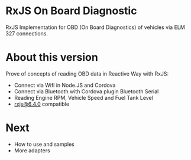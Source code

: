 # RxJS On Board Diagnostic

RxJS Implementation for OBD (On Board Diagnostics) of vehicles via ELM 327 connections.

# About this version

Prove of concepts of reading OBD data in Reactive Way with RxJS:
* Connect via Wifi in Node.JS and Cordova
* Connect via Bluetooth with Cordova plugin Bluetooth Serial
* Reading Engine RPM, Vehicle Speed and Fuel Tank Level
* rxjs@6.4.0 compatible

# Next

* How to use and samples
* More adapters
